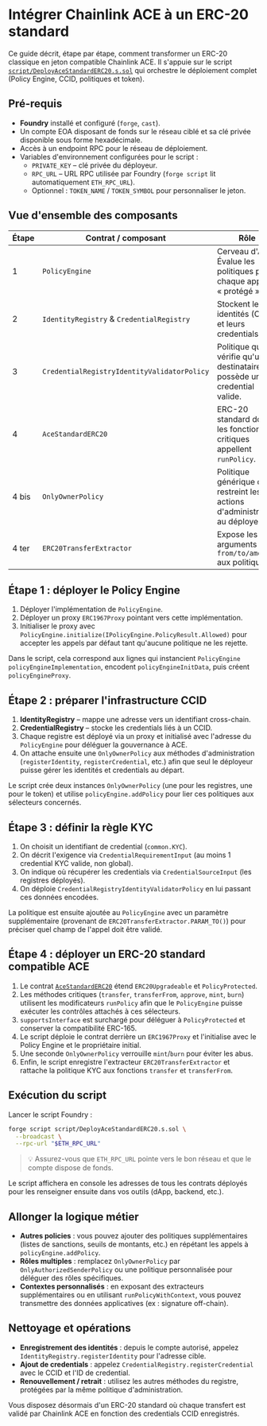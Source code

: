 # Intégrer Chainlink ACE à un ERC-20 standard

Ce guide décrit, étape par étape, comment transformer un ERC-20 classique en jeton compatible Chainlink ACE. Il s'appuie sur le script [`script/DeployAceStandardERC20.s.sol`](../script/DeployAceStandardERC20.s.sol) qui orchestre le déploiement complet (Policy Engine, CCID, politiques et token).

## Pré-requis

- **Foundry** installé et configuré (`forge`, `cast`).
- Un compte EOA disposant de fonds sur le réseau ciblé et sa clé privée disponible sous forme hexadécimale.
- Accès à un endpoint RPC pour le réseau de déploiement.
- Variables d'environnement configurées pour le script :
  - `PRIVATE_KEY` – clé privée du déployeur.
  - `RPC_URL` – URL RPC utilisée par Foundry (`forge script` lit automatiquement `ETH_RPC_URL`).
  - Optionnel : `TOKEN_NAME` / `TOKEN_SYMBOL` pour personnaliser le jeton.

## Vue d'ensemble des composants

| Étape | Contrat / composant | Rôle |
|-------|---------------------|------|
| 1 | `PolicyEngine` | Cerveau d'ACE. Évalue les politiques pour chaque appel « protégé ». |
| 2 | `IdentityRegistry` & `CredentialRegistry` | Stockent les identités (CCID) et leurs credentials. |
| 3 | `CredentialRegistryIdentityValidatorPolicy` | Politique qui vérifie qu'un destinataire possède un credential valide. |
| 4 | `AceStandardERC20` | ERC-20 standard dont les fonctions critiques appellent `runPolicy`. |
| 4 bis | `OnlyOwnerPolicy` | Politique générique qui restreint les actions d'administration au déployeur. |
| 4 ter | `ERC20TransferExtractor` | Expose les arguments `from/to/amount` aux politiques.

## Étape 1 : déployer le Policy Engine

1. Déployer l'implémentation de `PolicyEngine`.
2. Déployer un proxy `ERC1967Proxy` pointant vers cette implémentation.
3. Initialiser le proxy avec `PolicyEngine.initialize(IPolicyEngine.PolicyResult.Allowed)` pour accepter les appels par défaut tant qu'aucune politique ne les rejette.

Dans le script, cela correspond aux lignes qui instancient `PolicyEngine policyEngineImplementation`, encodent `policyEngineInitData`, puis créent `policyEngineProxy`.

## Étape 2 : préparer l'infrastructure CCID

1. **IdentityRegistry** – mappe une adresse vers un identifiant cross-chain.
2. **CredentialRegistry** – stocke les credentials liés à un CCID.
3. Chaque registre est déployé via un proxy et initialisé avec l'adresse du `PolicyEngine` pour déléguer la gouvernance à ACE.
4. On attache ensuite une `OnlyOwnerPolicy` aux méthodes d'administration (`registerIdentity`, `registerCredential`, etc.) afin que seul le déployeur puisse gérer les identités et credentials au départ.

Le script crée deux instances `OnlyOwnerPolicy` (une pour les registres, une pour le token) et utilise `policyEngine.addPolicy` pour lier ces politiques aux sélecteurs concernés.

## Étape 3 : définir la règle KYC

1. On choisit un identifiant de credential (`common.KYC`).
2. On décrit l'exigence via `CredentialRequirementInput` (au moins 1 credential KYC valide, non global).
3. On indique où récupérer les credentials via `CredentialSourceInput` (les registres déployés).
4. On déploie `CredentialRegistryIdentityValidatorPolicy` en lui passant ces données encodées.

La politique est ensuite ajoutée au `PolicyEngine` avec un paramètre supplémentaire (provenant de `ERC20TransferExtractor.PARAM_TO()`) pour préciser quel champ de l'appel doit être validé.

## Étape 4 : déployer un ERC-20 standard compatible ACE

1. Le contrat [`AceStandardERC20`](../packages/tokens/erc-20/src/AceStandardERC20.sol) étend `ERC20Upgradeable` et `PolicyProtected`.
2. Les méthodes critiques (`transfer`, `transferFrom`, `approve`, `mint`, `burn`) utilisent les modificateurs `runPolicy` afin que le `PolicyEngine` puisse exécuter les contrôles attachés à ces sélecteurs.
3. `supportsInterface` est surchargé pour déléguer à `PolicyProtected` et conserver la compatibilité ERC-165.
4. Le script déploie le contrat derrière un `ERC1967Proxy` et l'initialise avec le Policy Engine et le propriétaire initial.
5. Une seconde `OnlyOwnerPolicy` verrouille `mint`/`burn` pour éviter les abus.
6. Enfin, le script enregistre l'extracteur `ERC20TransferExtractor` et rattache la politique KYC aux fonctions `transfer` et `transferFrom`.

## Exécution du script

Lancer le script Foundry :

```bash
forge script script/DeployAceStandardERC20.s.sol \
  --broadcast \
  --rpc-url "$ETH_RPC_URL"
```

> 💡 Assurez-vous que `ETH_RPC_URL` pointe vers le bon réseau et que le compte dispose de fonds.

Le script affichera en console les adresses de tous les contrats déployés pour les renseigner ensuite dans vos outils (dApp, backend, etc.).

## Allonger la logique métier

- **Autres policies** : vous pouvez ajouter des politiques supplémentaires (listes de sanctions, seuils de montants, etc.) en répétant les appels à `policyEngine.addPolicy`.
- **Rôles multiples** : remplacez `OnlyOwnerPolicy` par `OnlyAuthorizedSenderPolicy` ou une politique personnalisée pour déléguer des rôles spécifiques.
- **Contextes personnalisés** : en exposant des extracteurs supplémentaires ou en utilisant `runPolicyWithContext`, vous pouvez transmettre des données applicatives (ex : signature off-chain).

## Nettoyage et opérations

- **Enregistrement des identités** : depuis le compte autorisé, appelez `IdentityRegistry.registerIdentity` pour l'adresse cible.
- **Ajout de credentials** : appelez `CredentialRegistry.registerCredential` avec le CCID et l'ID de credential.
- **Renouvellement / retrait** : utilisez les autres méthodes du registre, protégées par la même politique d'administration.

Vous disposez désormais d'un ERC-20 standard où chaque transfert est validé par Chainlink ACE en fonction des credentials CCID enregistrés.

### 